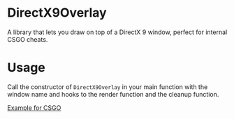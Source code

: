 # DirectX9Overlay
A library that lets you draw on top of a DirectX 9 window, perfect for internal CSGO cheats.

# Usage
Call the constructor of `DirectX9Overlay` in your main function with the window name and hooks to the render function and the cleanup function.

[Example for CSGO](DirectX9Overlay\example\dllmain.cpp)

